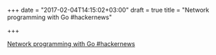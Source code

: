 +++
date = "2017-02-04T14:15:02+03:00"
draft = true
title = "Network programming with Go  #hackernews"

+++

<p><a href="https://t.co/4yiwmG74J6">Network programming with Go  #hackernews</a></p>
